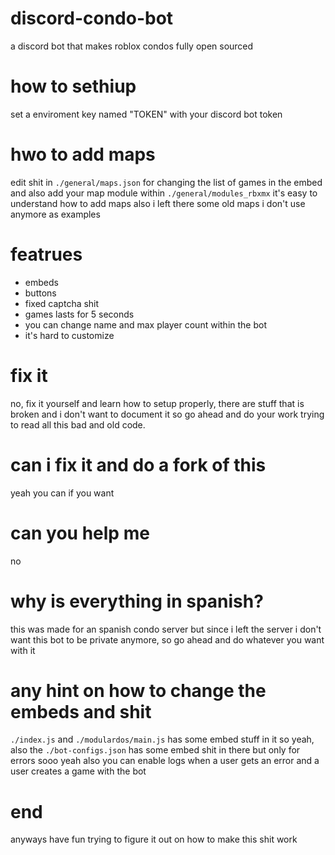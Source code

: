 # discord-condo-bot
a discord bot that makes roblox condos fully open sourced

# how to sethiup
set a enviroment key named "TOKEN" with your discord bot token

# hwo to add maps
edit shit in `./general/maps.json` for changing the list of games in the embed and also add your map module within `./general/modules_rbxmx`
it's easy to understand how to add maps also i left there some old maps i don't use anymore as examples

# featrues
- embeds
- buttons
- fixed captcha shit
- games lasts for 5 seconds
- you can change name and max player count within the bot
- it's hard to customize

# fix it
no, fix it yourself and learn how to setup properly, there are stuff that is broken and i don't want to document it so go ahead and do your work trying to read all this bad and old code.

# can i fix it and do a fork of this
yeah you can if you want

# can you help me
no

# why is everything in spanish?
this was made for an spanish condo server but since i left the server i don't want this bot to be private anymore, so go ahead and do whatever you want with it

# any hint on how to change the embeds and shit
`./index.js` and `./modulardos/main.js` has some embed stuff in it so yeah, also the `./bot-configs.json` has some embed shit in there but only for errors sooo yeah
also you can enable logs when a user gets an error and a user creates a game with the bot

# end
anyways have fun trying to figure it out on how to make this shit work
